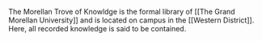 The Morellan Trove of Knowldge is the formal library of [[The Grand Morellan University]] and is located on campus in the [[Western District]]. Here, all recorded knowledge is said to be contained.